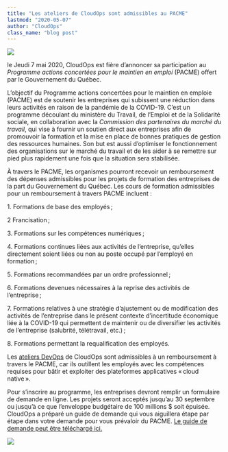 ```yaml
---
title: "Les ateliers de CloudOps sont admissibles au PACME"
lastmod: "2020-05-07"
author: "CloudOps"
class_name: "blog post"
---
```


<img src="/images/blog/post/PACME-img.png" class="main-blog-image">

<p>le Jeudi 7&nbsp;mai 2020, CloudOps est fière d’annoncer sa participation au <em>Programme actions concertées pour le maintien en emploi </em>(PACME) offert par le Gouvernement du Québec.</p><p>L’objectif du Programme actions concertées pour le maintien en emploie (PACME) est de soutenir les entreprises qui subissent une réduction dans leurs activités en raison de la pandémie de la COVID-19. C’est un programme découlant du ministère du Travail, de l’Emploi et de la Solidarité sociale, en collaboration avec la <em>Commission des partenaires du marché du travail</em>, qui vise à fournir un soutien direct aux entreprises afin de promouvoir la formation et la mise en place de bonnes pratiques de gestion des ressources humaines. Son but est aussi d’optimiser le fonctionnement des organisations sur le marché du travail et de les aider à se remettre sur pied plus rapidement une fois que la situation sera stabilisée.&nbsp;</p><p>À travers le PACME, les organismes pourront recevoir un remboursement des dépenses admissibles pour les projets de formation des entreprises de la part du Gouvernement du Québec. Les cours de formation admissibles pour un remboursement à travers PACME incluent&nbsp;:</p><p>1. Formations de base des employés ;</p><p>2 Francisation ;</p><p>3. Formations sur les compétences numériques ;</p><p>4. Formations continues liées aux activités de l’entreprise, qu’elles directement soient liées ou non au poste occupé par l’employé en formation ;</p><p>5. Formations recommandées par un ordre professionnel ;</p><p>6. Formations devenues nécessaires à la reprise des activités de l’entreprise ;</p><p>7. Formations relatives à une stratégie d’ajustement ou de modification des activités de l’entreprise dans le présent contexte d’incertitude économique liée à la COVID-19 qui permettent de maintenir ou de diversifier les activités de l’entreprise (salubrité, télétravail, etc.) ;</p><p>8. Formations permettant la requalification des employés.</p><p>Les <a href="https://www.cloudops.com/fr/ateliers/">ateliers DevOps</a> de CloudOps sont admissibles à un remboursement à travers le PACME, car ils outillent les employés avec les compétences requises pour bâtir et exploiter des plateformes applicatives « cloud native ».&nbsp;</p><p>Pour s’inscrire au programme, les entreprises devront remplir un formulaire de demande en ligne. Les projets seront acceptés jusqu’au 30&nbsp;septembre ou jusqu’à ce que l’enveloppe budgétaire de 100 millions&nbsp;$ soit épuisée. CloudOps a préparé un guide de demande qui vous aiguillera étape par étape dans votre demande pour vous prévaloir du PACME. <a href="https://info.cloudops.com/pacme">Le guide de demande peut être téléchargé ici.</a></p>

<div class="row">
    <div class="col-xl-8 offset-xl-2 col-lg-10 offset-lg-1 col-md-10 offset-md-1 col-sm-12 col-xs-12 cta-image">
      <img src="/images/blog/cta/pacme-fr.png">
    </div>
</div>